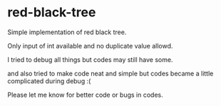 # red-black-tree
Simple implementation of red black tree.

Only input of int available and no duplicate value allowd.

I tried to debug all things but codes may still have some.

and also tried to make code neat and simple but codes became a little complicated during debug :(

Please let me know for better code or bugs in codes.
